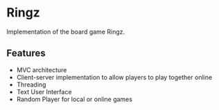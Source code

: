 # Ringz
Implementation of the board game Ringz.

## Features
- MVC architecture
- Client-server implementation to allow players to play together online
- Threading
- Text User Interface 
- Random Player for local or online games



